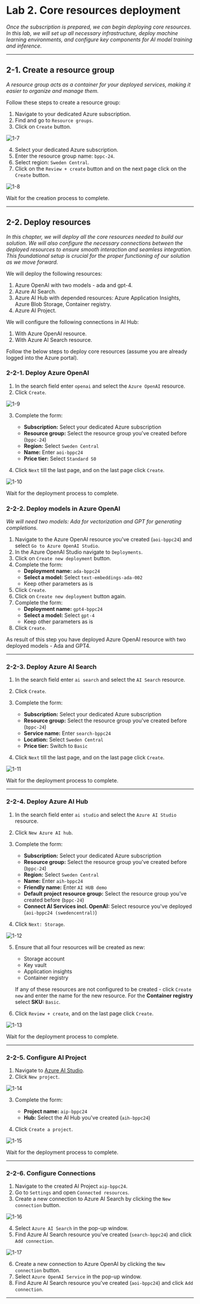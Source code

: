 # Lab 2. Core resources deployment

_Once the subscription is prepared, we can begin deploying core resources. In this lab, we will set up all necessary infrastructure, deploy machine learning environments, and configure key components for AI model training and inference._

***

## 2-1. Create a resource group

_A resource group acts as a container for your deployed services, making it easier to organize and manage them._

Follow these steps to create a resource group:

1. Navigate to your dedicated Azure subscription.
2. Find and go to `Resource groups`.
3. Click on `Create` button.

![1-7](./assets/1-7.png)

4. Select your dedicated Azure subscription.
5. Enter the resource group name: `bppc-24`.
6. Select region: `Sweden Central`.
7. Click on the `Review + create` button and on the next page click on the `Create` button.

![1-8](./assets/1-8.png)

Wait for the creation process to complete.

***

## 2-2. Deploy resources

_In this chapter, we will deploy all the core resources needed to build our solution. We will also configure the necessary connections between the deployed resources to ensure smooth interaction and seamless integration. This foundational setup is crucial for the proper functioning of our solution as we move forward._

We will deploy the following resources:

1. Azure OpenAI with two models - ada and gpt-4.
2. Azure AI Search.
3. Azure AI Hub with depended resources: Azure Application Insights, Azure Blob Storage, Container registry.
4. Azure AI Project.

We will configure the following connections in AI Hub:
1. With Azure OpenAI resource.
2. With Azure AI Search resource.

Follow the below steps to deploy core resources (assume you are already logged into the Azure portal).

### 2-2-1. Deploy Azure OpenAI

1. In the search field enter `openai` and select the `Azure OpenAI` resource.
2. Click `Create`.

![1-9](./assets/1-9.png)

3. Complete the form:
   - **Subscription:** Select your dedicated Azure subscription
   - **Resource group:** Select the resource group you've created before (`bppc-24`)
   - **Region:** Select `Sweden Central`
   - **Name:** Enter `aoi-bppc24`
   - **Price tier:** Select `Standard S0`

4. Click `Next` till the last page, and on the last page click `Create`.

![1-10](./assets/1-10.png)

Wait for the deployment process to complete.

### 2-2-2. Deploy models in Azure OpenAI

_We will need two models: Ada for vectorization and GPT for generating completions._

1. Navigate to the Azure OpenAI resource you've created (`aoi-bppc24`) and select `Go to Azure OpenAI Studio`.
2. In the Azure OpenAI Studio navigate to `Deployments`.
3. Click on `Create new deployment` button.
4. Complete the form:
   - **Deployment name:** `ada-bppc24`
   - **Select a model:** Select `text-embeddings-ada-002`
   - Keep other parameters as is
5. Click `Create`.
6. Click on `Create new deployment` button again.
7. Complete the form:
   - **Deployment name:** `gpt4-bppc24`
   - **Select a model:** Select `gpt-4`
   - Keep other parameters as is
5. Click `Create`.

As result of this step you have deployed Azure OpenAI resource with two deployed models - Ada and GPT4.

***

### 2-2-3. Deploy Azure AI Search

1. In the search field enter `ai search` and select the `AI Search` resource.
2. Click `Create`.
3. Complete the form:
   - **Subscription:** Select your dedicated Azure subscription
   - **Resource group:** Select the resource group you've created before (`bppc-24`)
   - **Service name:** Enter `search-bppc24`
   - **Location:** Select `Sweden Central`
   - **Price tier:** Switch to `Basic`

4. Click `Next` till the last page, and on the last page click `Create`.

![1-11](./assets/1-11.png)

Wait for the deployment process to complete.

***

### 2-2-4. Deploy Azure AI Hub

1. In the search field enter `ai studio` and select the `Azure AI Studio` resource.
2. Click `New Azure AI hub`.
3. Complete the form:
   - **Subscription:** Select your dedicated Azure subscription
   - **Resource group:** Select the resource group you've created before (`bppc-24`)
   - **Region:** Select `Sweden Central`
   - **Name:** Enter `aih-bppc24`
   - **Friendly name:** Enter `AI HUB demo`
   - **Default project resource group:** Select the resource group you've created before (`bppc-24`)
   - **Connect AI Services incl. OpenAI:** Select resource you've deployed (`aoi-bppc24 (swedencentral)`)

4. Click `Next: Storage`.

![1-12](./assets/1-12.png)

5. Ensure that all four resources will be created as new:
   - Storage account
   - Key vault
   - Application insights
   - Container registry
   
   If any of these resources are not configured to be created - click `Create new` and enter the name for the new resource. For the **Container registry** select **SKU:** `Basic`.

6. Click `Review + create`, and on the last page click `Create`.

![1-13](./assets/1-13.png)

Wait for the deployment process to complete.

***

### 2-2-5. Configure AI Project

1. Navigate to [Azure AI Studio](https://ai.azure.com/).
2. Click `New project`.

![1-14](./assets/1-14.png)

3. Complete the form:
   - **Project name:** `aip-bppc24`
   - **Hub:** Select the AI Hub you've created (`aih-bppc24`)

4. Click `Create a project`.

![1-15](./assets/1-15.png)

Wait for the deployment process to complete.

***

### 2-2-6. Configure Connections

1. Navigate to the created AI Project `aip-bppc24`.
2. Go to `Settings` and open `Connected resources`.
3. Create a new connection to Azure AI Search by clicking the `New connection` button.

![1-16](./assets/1-16.png)

4. Select `Azure AI Search` in the pop-up window.
5. Find Azure AI Search resource you've created (`search-bppc24`) and click `Add connection`.

![1-17](./assets/1-17.png)

6. Create a new connection to Azure OpenAI by clicking the `New connection` button.
7. Select `Azure OpenAI Service` in the pop-up window.
8. Find Azure AI Search resource you've created (`aoi-bppc24`) and click `Add connection`.

***

